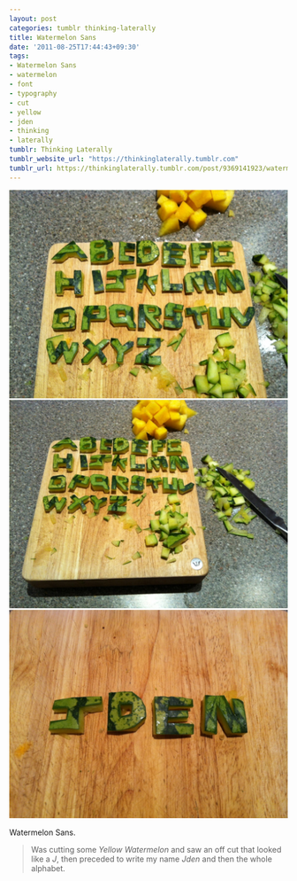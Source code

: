 ```yaml
---
layout: post
categories: tumblr thinking-laterally
title: Watermelon Sans
date: '2011-08-25T17:44:43+09:30'
tags:
- Watermelon Sans
- watermelon
- font
- typography
- cut
- yellow
- jden
- thinking
- laterally
tumblr: Thinking Laterally
tumblr_website_url: "https://thinkinglaterally.tumblr.com"
tumblr_url: https://thinkinglaterally.tumblr.com/post/9369141923/watermelon-sans-was-cutting-some-yellow
---
```

 ![](/content/images/tumblr/thinking-laterally/tumblr_lqh5klwDhl1qh9he3o2_1280.jpg)  
 ![](/content/images/tumblr/thinking-laterally/tumblr_lqh5klwDhl1qh9he3o1_1280.jpg)  
 ![](/content/images/tumblr/thinking-laterally/tumblr_lqh5klwDhl1qh9he3o3_1280.jpg)  
  

Watermelon Sans.

> Was cutting some _Yellow Watermelon_ and saw an off cut that looked like a _J_, then&nbsp;preceded&nbsp;to write my name _Jden_&nbsp;and then the whole alphabet.

